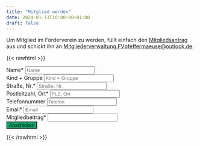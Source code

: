 ```yaml
---
title: "Mitglied werden"
date: 2024-01-13T10:00:00+01:00
draft: false
---
```


Um Mitglied im Förderverein zu werden, füllt einfach den [Mitgliedsantrag](20220405_Mitgliedsantrag.pdf)
aus und schickt ihn an [Mitgliederverwaltung.FVpfeffermaeuse@outlook.de](mailto:Mitgliederverwaltung.FVpfeffermaeuse@outlook.de).

{{< rawhtml >}}
<form action="https://submit-form.com/CVtYg5Jj1">
    <label for="name">Name*</label>
        <input type="text" id="name" name="name" placeholder="Name" required/>
    <br><label for="kind">Kind + Gruppe</label>
        <input type="text" id="kind" name="kind" placeholder="Kind + Gruppe" />
    <br><label for="street">Straße, Nr.*</label>
        <input type="text" id="street" name="street" placeholder="Straße, Nr." required />  
    <br><label for="zip">Postleitzahl, Ort*</label>
        <input type="text" id="zip" name="zip" placeholder="PLZ, Ort" required /> 
    <br><label for="phone">Telefonnummer</label>
        <input type="text" id="phone" name="phone" placeholder="Telefon" required />  
    <br><label for="email">Email*</label>
        <input type="email" id="email" name="email" placeholder="Email" required />
    <br><label for="beitrag">Mitgliedbeitrag*</label>
        <input type="number" id="beitrag" name="beitrag" min="12">
    <br><button type="submit" style="background-color: #04AA6D;padding: 0 5px 0 5px;">Abschicken</button>
</form>
{{< /rawhtml >}}
